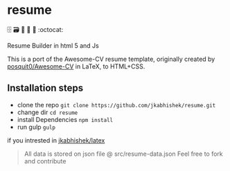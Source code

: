 # resume
:file_cabinet: :card_file_box: :page_with_curl: :memo: :pencil: :octocat:

Resume Builder in html 5 and Js


This is a port of the Awesome-CV resume template, originally created by [posquit0/Awesome-CV](https://github.com/posquit0/Awesome-CV) in LaTeX, to HTML+CSS.

## Installation steps
 - clone the repo `git clone https://github.com/jkabhishek/resume.git`
 - change dir `cd resume`
 - install Dependencies `npm install`
 - run gulp `gulp`

if you intrested in [jkabhishek/latex]([https://github.com/jkabhishek/latex](https://github.com/jkabhishek/latex))


> All data is stored on json file @ src/resume-data.json
> Feel free to fork and contribute